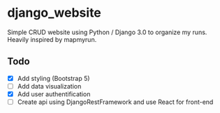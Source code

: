 # django_website

Simple CRUD website using Python / Django 3.0 to organize my runs. Heavily inspired by mapmyrun.

## Todo
- [x] Add styling (Bootstrap 5)
- [ ] Add data visualization
- [x] Add user authentification
- [ ] Create api using DjangoRestFramework and use React for front-end
